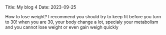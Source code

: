 Title: My blog 4
Date: 2023-09-25

How to lose weight?
I recommend you should try to keep fit before you turn to 30!
when you are 30, your body change a lot, specialy your metabolism and you cannot lose weight or even gain weigh quickly